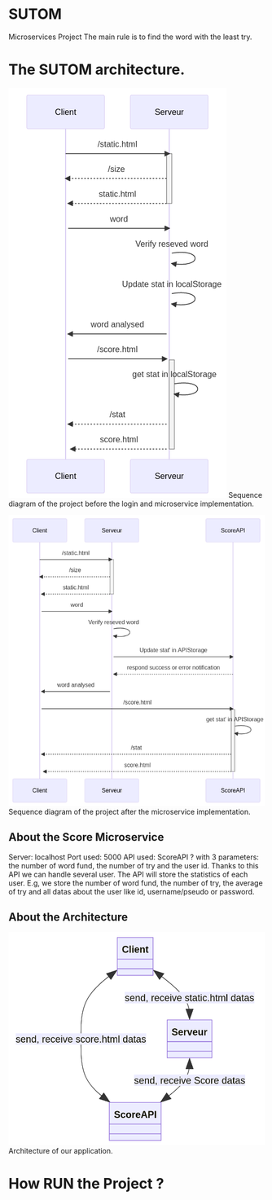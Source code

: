 # SUTOM
Microservices Project
The main rule is to find the word with the least try. 

# The SUTOM architecture.
![alt text](Sequence_diagram.png)
Sequence diagram of the project before the login and microservice implementation.

![alt text](Sequence_diagram2.png)
Sequence diagram of the project after the microservice implementation.

## About the Score Microservice
Server: localhost
Port used: 5000
API used: ScoreAPI ? with 3 parameters: the number of word fund, the number of try and the user id.
Thanks to this API we can handle several user. The API will store the statistics of each user. E.g, we store the number of word fund, the number of try, the average of try and all datas about the user like id, username/pseudo or password. 

## About the Architecture

![alt text](Architecture_diagram.png)
Architecture of our application. 

# How RUN the Project ?
